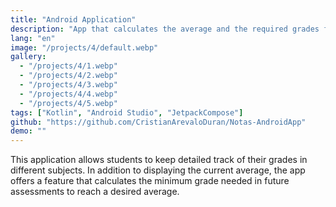 ```yaml
---
title: "Android Application"
description: "App that calculates the average and the required grades for a subject."
lang: "en"
image: "/projects/4/default.webp"
gallery:
  - "/projects/4/1.webp"
  - "/projects/4/2.webp"
  - "/projects/4/3.webp"
  - "/projects/4/4.webp"
  - "/projects/4/5.webp"
tags: ["Kotlin", "Android Studio", "JetpackCompose"]
github: "https://github.com/CristianArevaloDuran/Notas-AndroidApp"
demo: ""
---
```

This application allows students to keep detailed track of their grades in different subjects. In addition to displaying the current average, the app offers a feature that calculates the minimum grade needed in future assessments to reach a desired average.